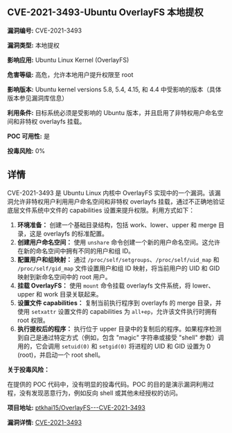 ## CVE-2021-3493-Ubuntu OverlayFS 本地提权

**漏洞编号:** CVE-2021-3493

**漏洞类型:** 本地提权

**影响应用:** Ubuntu Linux Kernel (OverlayFS)

**危害等级:** 高危，允许本地用户提升权限至 root

**影响版本:** Ubuntu kernel versions 5.8, 5.4, 4.15, 和 4.4 中受影响的版本（具体版本参见漏洞库信息）

**利用条件:** 目标系统必须是受影响的 Ubuntu 版本，并且启用了非特权用户命名空间和非特权 overlayfs 挂载。

**POC 可用性:** 是

**投毒风险:** 0%

## 详情

CVE-2021-3493 是 Ubuntu Linux 内核中 OverlayFS 实现中的一个漏洞。该漏洞允许非特权用户利用用户命名空间和非特权 overlayfs 挂载，通过不正确地验证底层文件系统中文件的 capabilities 设置来提升权限。利用方式如下：

1.  **环境准备：**  创建一个基础目录结构，包括 work、lower、upper 和 merge 目录，这是 overlayfs 的标准配置。
2.  **创建用户命名空间：**  使用 `unshare` 命令创建一个新的用户命名空间。这允许在新的命名空间中拥有不同的用户和组 ID。
3.  **配置用户和组映射：**  通过 `/proc/self/setgroups`、`/proc/self/uid_map` 和 `/proc/self/gid_map` 文件设置用户和组 ID 映射，将当前用户的 UID 和 GID 映射到新命名空间中的 root 用户。
4.  **挂载 OverlayFS：**  使用 `mount` 命令挂载 overlayfs 文件系统，将 lower、upper 和 work 目录关联起来。
5.  **设置文件 capabilities：**  复制当前执行程序到 overlayfs 的 merge 目录，并使用 `setxattr` 设置文件的 capabilities 为 `all+ep`，允许该文件执行时拥有 root 权限。
6.  **执行提权后的程序：**  执行位于 upper 目录中的复制后的程序。如果程序检测到自己是通过特定方式（例如，包含 "magic" 字符串或接受 "shell" 参数）调用的，它会调用 `setuid(0)` 和 `setgid(0)` 将进程的 UID 和 GID 设置为 0 (root)，并启动一个 root shell。

**关于投毒风险：**

在提供的 POC 代码中，没有明显的投毒代码。POC 的目的是演示漏洞利用过程，没有发现恶意行为，例如反向 shell 或其他未经授权的访问。


**项目地址:** [ptkhai15/OverlayFS---CVE-2021-3493](https://github.com/ptkhai15/OverlayFS---CVE-2021-3493)

**漏洞详情:** [CVE-2021-3493](https://nvd.nist.gov/vuln/detail/CVE-2021-3493)